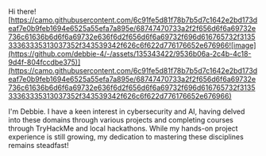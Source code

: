Hi there! [https://camo.githubusercontent.com/6c91fe5d81f78b7b5d7c1642e2bd173deaf7e0b9feb1694e6525a55efa7a895e/68747470733a2f2f656d6f6a69732e736c61636b6d6f6a69732e636f6d2f656d6f6a69732f696d616765732f313533363335313037352f343539342f626c6f622d776176652e676966![image](https://github.com/debbie-4/-/assets/135343422/9536b06a-2c4b-4c18-9d4f-804fccdbe375)](https://camo.githubusercontent.com/6c91fe5d81f78b7b5d7c1642e2bd173deaf7e0b9feb1694e6525a55efa7a895e/68747470733a2f2f656d6f6a69732e736c61636b6d6f6a69732e636f6d2f656d6f6a69732f696d616765732f313533363335313037352f343539342f626c6f622d776176652e676966)


I'm Debbie.
I have a keen interest in cybersecurity and AI, having delved into these domains through various projects and completing courses through TryHackMe and local hackathons. 
While my hands-on project experience is still growing, my dedication to mastering these disciplines remains steadfast!

